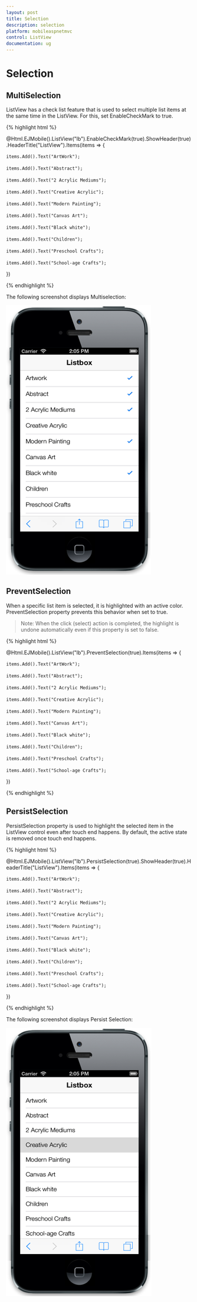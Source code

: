 ```yaml
---
layout: post
title: Selection
description: selection
platform: mobileaspnetmvc
control: ListView
documentation: ug
---
```


# Selection

## MultiSelection

ListView has a check list feature that is used to select multiple list items at the same time in the ListView. For this, set EnableCheckMark to true.

{% highlight html %}

@Html.EJMobile().ListView("lb").EnableCheckMark(true).ShowHeader(true).HeaderTitle("ListView").Items(items => {    

    items.Add().Text("ArtWork");

    items.Add().Text("Abstract");

    items.Add().Text("2 Acrylic Mediums");

    items.Add().Text("Creative Acrylic");

    items.Add().Text("Modern Painting");

    items.Add().Text("Canvas Art");

    items.Add().Text("Black white");

    items.Add().Text("Children");

    items.Add().Text("Preschool Crafts");

    items.Add().Text("School-age Crafts");

})


{% endhighlight %}


The following screenshot displays Multiselection:

![C:/Users/vincentxavier/Desktop/Work/Documentation/Complete Doc/ListBox/images/ios7_5.png](Selection_images/Selection_img1.png)


## PreventSelection

When a specific list item is selected, it is highlighted with an active color. PreventSelection property prevents this behavior when set to true. 

> Note: When the click (select) action is completed, the highlight is undone automatically even if this property is set to false.

{% highlight html %}

@Html.EJMobile().ListView("lb").PreventSelection(true).Items(items => {    

    items.Add().Text("ArtWork");

    items.Add().Text("Abstract");

    items.Add().Text("2 Acrylic Mediums");

    items.Add().Text("Creative Acrylic");

    items.Add().Text("Modern Painting");

    items.Add().Text("Canvas Art");

    items.Add().Text("Black white");

    items.Add().Text("Children");

    items.Add().Text("Preschool Crafts");

    items.Add().Text("School-age Crafts");

})

{% endhighlight %}

## PersistSelection

PersistSelection property is used to highlight the selected item in the ListView control even after touch end happens. By default, the active state is removed once touch end happens.

{% highlight html %}

@Html.EJMobile().ListView("lb").PersistSelection(true).ShowHeader(true).HeaderTitle("ListView").Items(items => {    

    items.Add().Text("ArtWork");

    items.Add().Text("Abstract");

    items.Add().Text("2 Acrylic Mediums");

    items.Add().Text("Creative Acrylic");

    items.Add().Text("Modern Painting");

    items.Add().Text("Canvas Art");

    items.Add().Text("Black white");

    items.Add().Text("Children");

    items.Add().Text("Preschool Crafts");

    items.Add().Text("School-age Crafts");

})

{% endhighlight %}

The following screenshot displays Persist Selection:

![C:/Users/vincentxavier/Desktop/Work/Documentation/Complete Doc/ListBox/images/ios7_6.png](Selection_images/Selection_img2.png)



